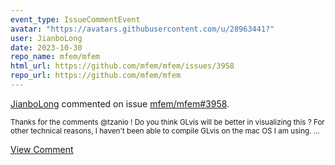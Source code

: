 ```yaml
---
event_type: IssueCommentEvent
avatar: "https://avatars.githubusercontent.com/u/28963441?"
user: JianboLong
date: 2023-10-30
repo_name: mfem/mfem
html_url: https://github.com/mfem/mfem/issues/3958
repo_url: https://github.com/mfem/mfem
---
```


<a href='https://github.com/JianboLong' target='_blank'>JianboLong</a> commented on issue <a href='https://github.com/mfem/mfem/issues/3958' target='_blank'>mfem/mfem#3958</a>.

<small>Thanks for the comments @tzanio ! Do you think GLvis will be better in visualizing this ? For other technical reasons, I haven't been able to compile GLvis on the mac OS I am using. ...</small>

<a href='https://github.com/mfem/mfem/issues/3958' target='_blank'>View Comment</a>